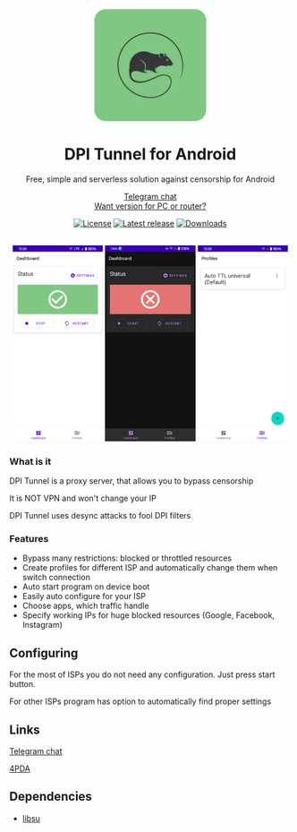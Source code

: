<div align="center">
<img src="assets/logo.webp" alt="DPI Tunnel logo" width="200">
<br><h1>DPI Tunnel for Android</h1>
Free, simple and serverless solution against censorship for Android

<a href="https://t.me/DPITunnelOFFICIAL">Telegram chat</a>
<br>
<a href="https://github.com/nomoresat/DPITunnel-cli">Want version for PC or router?</a>

<a href="https://github.com/nomoresat/DPITunnel-android/blob/master/LICENSE"><img src="https://img.shields.io/github/license/nomoresat/DPITunnel-android?style=flat-square" alt="License"/></a>
<a href="https://github.com/nomoresat/DPITunnel-android/releases/latest"><img src="https://img.shields.io/github/v/release/nomoresat/DPITunnel-android?style=flat-square" alt="Latest release"/></a>
<a href="https://github.com/nomoresat/DPITunnel-android/releases"><img src="https://img.shields.io/github/downloads/nomoresat/DPITunnel-android/total?style=flat-square" alt="Downloads"/></a>

<br>
<img src="assets/screenshot_1.png" alt="DPI Tunnel UI" height="64.8%" width="32%" />
<img src="assets/screenshot_2.png" alt="DPI Tunnel UI" height="64.8%" width="32%" />
<img src="assets/screenshot_3.png" alt="DPI Tunnel UI" height="64.8%" width="32%" />
</div>

### What is it
DPI Tunnel is a proxy server, that allows you to bypass censorship

It is NOT VPN and won't change your IP

DPI Tunnel uses desync attacks to fool DPI filters

### Features
* Bypass many restrictions: blocked or throttled resources
* Create profiles for different ISP and automatically change them when switch connection
* Auto start program on device boot
* Easily auto configure for your ISP
* Choose apps, which traffic handle
* Specify working IPs for huge blocked resources (Google, Facebook, Instagram)

## Configuring
For the most of ISPs you do not need any configuration. Just press start button.

For other ISPs program has option to automatically find proper settings

## Links
[Telegram chat](https://t.me/DPITunnelOFFICIAL)

[4PDA](https://4pda.to/forum/index.php?showtopic=1043778)

## Dependencies
* [libsu](https://github.com/topjohnwu/libsu)
